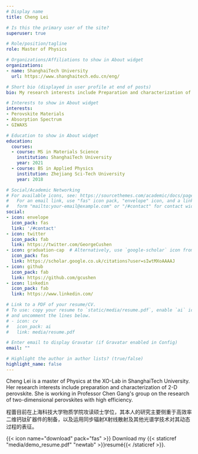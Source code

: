 ```yaml
---
# Display name
title: Cheng Lei

# Is this the primary user of the site?
superuser: true

# Role/position/tagline
role: Master of Physics

# Organizations/Affiliations to show in About widget
organizations:
- name: ShanghaiTech University
  url: https://www.shanghaitech.edu.cn/eng/

# Short bio (displayed in user profile at end of posts)
bio: My research interests include Preparation and characterization of 2-D perovskite.

# Interests to show in About widget
interests:
- Perovskite Materials
- Absorption Spectrum
- GIWAXS

# Education to show in About widget
education:
  courses:
  - course: MS in Materials Science
    institution: ShanghaiTech University
    year: 2021
  - course: BS in Applied Physics
    institution: Zhejiang Sci-Tech University
    year: 2018

# Social/Academic Networking
# For available icons, see: https://sourcethemes.com/academic/docs/page-builder/#icons
#   For an email link, use "fas" icon pack, "envelope" icon, and a link in the
#   form "mailto:your-email@example.com" or "/#contact" for contact widget.
social:
- icon: envelope
  icon_pack: fas
  link: '/#contact'
- icon: twitter
  icon_pack: fab
  link: https://twitter.com/GeorgeCushen
- icon: graduation-cap  # Alternatively, use `google-scholar` icon from `ai` icon pack
  icon_pack: fas
  link: https://scholar.google.co.uk/citations?user=sIwtMXoAAAAJ
- icon: github
  icon_pack: fab
  link: https://github.com/gcushen
- icon: linkedin
  icon_pack: fab
  link: https://www.linkedin.com/

# Link to a PDF of your resume/CV.
# To use: copy your resume to `static/media/resume.pdf`, enable `ai` icons in `params.toml`, 
# and uncomment the lines below.
# - icon: cv
#   icon_pack: ai
#   link: media/resume.pdf

# Enter email to display Gravatar (if Gravatar enabled in Config)
email: ""

# Highlight the author in author lists? (true/false)
highlight_name: false
---
```


Cheng Lei is a master of Physics at the XO-Lab in ShanghaiTech University. Her research interests include preparation and characterization of 2-D perovskite. She is working in Professor Chen Gang's group on the research of two-dimensional perovskites with high efficiency.

程蕾目前在上海科技大学物质学院攻读硕士学位，其本人的研究主要侧重于高效率二维钙钛矿器件的制备，以及运用同步辐射X射线散射及其他光谱学技术对其动态过程的表征。

{{< icon name="download" pack="fas" >}} Download my {{< staticref "media/demo_resume.pdf" "newtab" >}}resumé{{< /staticref >}}.
